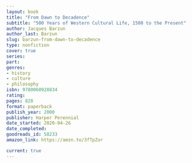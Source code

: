 ```yaml
---
layout: book
title: "From Dawn to Decadence"
subtitle: "500 Years of Western Cultural Life, 1500 to the Present"
author: Jacques Barzun
author_last: Barzun
slug: barzun-from-dawn-to-decadence
type: nonfiction
cover: true
series: 
part: 
genres:
- history
- culture
- philosophy
isbn: 9780060928834
rating: 
pages: 828
format: paperback
publish_year: 2000
publisher: Harper Perennial
date_started: 2020-04-26
date_completed:
goodreads_id: 58233
amazon_link: https://amzn.to/3fTpZor

current: true
---
```

